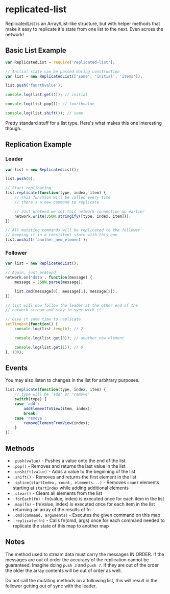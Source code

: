 # replicated-list

ReplicatedList is an Array/List-like structure, but with helper methods that make it easy to replicate it's state from one list to the next. Even across the network!


## Basic List Example

```javascript
var ReplicatedList = require('replicated-list');

// Initial state can be passed during construction
var list = new ReplicatedList(['some', 'initial', 'items']);

list.push('fourthvalue');

console.log(list.get(1)); // initial

console.log(list.pop()); // fourthvalue

console.log(list.shift()); // some
```

Pretty standard stuff for a list type. Here's what makes this one interesting though.


## Replication Example

### Leader

```javascript
var list = new ReplicatedList();

list.push(0);

// Start replicating
list.replicate(function(type, index, item) {
	// This function will be called every time
	// there's a new command to replicate

	// Just pretend we set this network connection up earlier
	network.write(JSON.stringify([type, index, item]));
});

// All mutating commands will be replicated to the follower
// keeping it in a consistent state with this one
list.unshift('another_new_element');
```

### Follower

```javascript
var list = new ReplicatedList();

// Again, just pretend
network.on('data', function(message) {
	message = JSON.parse(message);

	list.cmd(message[0], message[1], message[2]);
});

// list will now follow the leader at the other end of the
// network stream and stay in sync with it

// Give it some time to replicate
setTimeout(function() {
	console.log(list.length); // 2

	console.log(list.get(0)); // another_new_element

	console.log(list.get(1)); // 0
}, 100);
```


## Events

You may also listen to changes in the list for arbitrary purposes.

```javascript
list.replicate(function(type, index, item) {
	// type will be 'add' or 'remove'
	switch(type) {
	case 'add':
		addElementToView(item, index);
		break;
	case 'remove':
		removeElementFromView(index);
	}
});
```

## Methods

* `.push(value)` - Pushes a value onto the end of the list
* `.pop()` - Removes and returns the last value in the list
* `.unshift(value)` - Adds a value to the beginning of the list
* `.shift()` - Removes and returns the first element in the list
* `.splice(startIndex, count, elements...)` - Removes `count` elements starting at `startIndex` while adding additional elements
* `.clear()` - Clears all elements from the list
* `.forEach(fn)` - fn(value, index) is executed once for each item in the list
* `.map(fn)` - fn(value, index) is executed once for each item in the list returning an array of the results of fn
* `.cmd(command, arguments)` - Executes the given command on this map
* `.replicate(fn)` - Calls fn(cmd, args) once for each command needed to replicate the state of this map to another map


## Notes

The method used to stream data must carry the messages IN ORDER. If the messages are out of order the accuracy of the replication cannot be guaranteed. Imagine doing `push 3` and `push 7`. If they are out of the order the older the array contents will be out of order as well.

Do not call the mutating methods on a following list, this will result in the follower getting out of sync with the leader.
